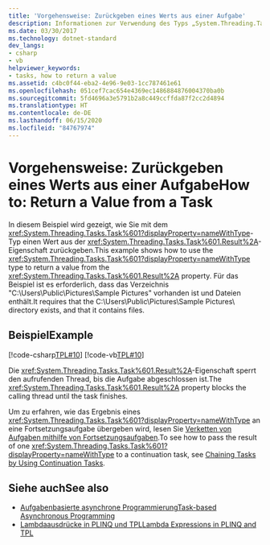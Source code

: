 ```yaml
---
title: 'Vorgehensweise: Zurückgeben eines Werts aus einer Aufgabe'
description: Informationen zur Verwendung des Typs „System.Threading.Tasks.Task<TResult>“, um einen Wert aus der Ergebniseigenschaft in .NET zurückzugeben
ms.date: 03/30/2017
ms.technology: dotnet-standard
dev_langs:
- csharp
- vb
helpviewer_keywords:
- tasks, how to return a value
ms.assetid: c4bc0f44-eba2-4e96-9e03-1cc787461e61
ms.openlocfilehash: 051cef7cac654e4369ec1486884876004370ba0b
ms.sourcegitcommit: 5fd4696a3e5791b2a8c449ccffda87f2cc2d4894
ms.translationtype: HT
ms.contentlocale: de-DE
ms.lasthandoff: 06/15/2020
ms.locfileid: "84767974"
---
```

# <a name="how-to-return-a-value-from-a-task"></a><span data-ttu-id="e3757-103">Vorgehensweise: Zurückgeben eines Werts aus einer Aufgabe</span><span class="sxs-lookup"><span data-stu-id="e3757-103">How to: Return a Value from a Task</span></span>
<span data-ttu-id="e3757-104">In diesem Beispiel wird gezeigt, wie Sie mit dem <xref:System.Threading.Tasks.Task%601?displayProperty=nameWithType>-Typ einen Wert aus der <xref:System.Threading.Tasks.Task%601.Result%2A>-Eigenschaft zurückgeben.</span><span class="sxs-lookup"><span data-stu-id="e3757-104">This example shows how to use the <xref:System.Threading.Tasks.Task%601?displayProperty=nameWithType> type to return a value from the <xref:System.Threading.Tasks.Task%601.Result%2A> property.</span></span> <span data-ttu-id="e3757-105">Für das Beispiel ist es erforderlich, dass das Verzeichnis "C:\Users\Public\Pictures\Sample Pictures\" vorhanden ist und Dateien enthält.</span><span class="sxs-lookup"><span data-stu-id="e3757-105">It requires that the C:\Users\Public\Pictures\Sample Pictures\ directory exists, and that it contains files.</span></span>  
  
## <a name="example"></a><span data-ttu-id="e3757-106">Beispiel</span><span class="sxs-lookup"><span data-stu-id="e3757-106">Example</span></span>  
 [!code-csharp[TPL#10](../../../samples/snippets/csharp/VS_Snippets_Misc/tpl/cs/returnavalue10.cs#10)]
 [!code-vb[TPL#10](../../../samples/snippets/visualbasic/VS_Snippets_Misc/tpl/vb/10_returnavalue.vb#10)]  
  
 <span data-ttu-id="e3757-107">Die <xref:System.Threading.Tasks.Task%601.Result%2A>-Eigenschaft sperrt den aufrufenden Thread, bis die Aufgabe abgeschlossen ist.</span><span class="sxs-lookup"><span data-stu-id="e3757-107">The <xref:System.Threading.Tasks.Task%601.Result%2A> property blocks the calling thread until the task finishes.</span></span>  
  
 <span data-ttu-id="e3757-108">Um zu erfahren, wie das Ergebnis eines <xref:System.Threading.Tasks.Task%601?displayProperty=nameWithType> an eine Fortsetzungsaufgabe übergeben wird, lesen Sie [Verketten von Aufgaben mithilfe von Fortsetzungsaufgaben](chaining-tasks-by-using-continuation-tasks.md).</span><span class="sxs-lookup"><span data-stu-id="e3757-108">To see how to pass the result of one <xref:System.Threading.Tasks.Task%601?displayProperty=nameWithType> to a continuation task, see [Chaining Tasks by Using Continuation Tasks](chaining-tasks-by-using-continuation-tasks.md).</span></span>  
  
## <a name="see-also"></a><span data-ttu-id="e3757-109">Siehe auch</span><span class="sxs-lookup"><span data-stu-id="e3757-109">See also</span></span>

- [<span data-ttu-id="e3757-110">Aufgabenbasierte asynchrone Programmierung</span><span class="sxs-lookup"><span data-stu-id="e3757-110">Task-based Asynchronous Programming</span></span>](task-based-asynchronous-programming.md)
- [<span data-ttu-id="e3757-111">Lambdaausdrücke in PLINQ und TPL</span><span class="sxs-lookup"><span data-stu-id="e3757-111">Lambda Expressions in PLINQ and TPL</span></span>](lambda-expressions-in-plinq-and-tpl.md)
